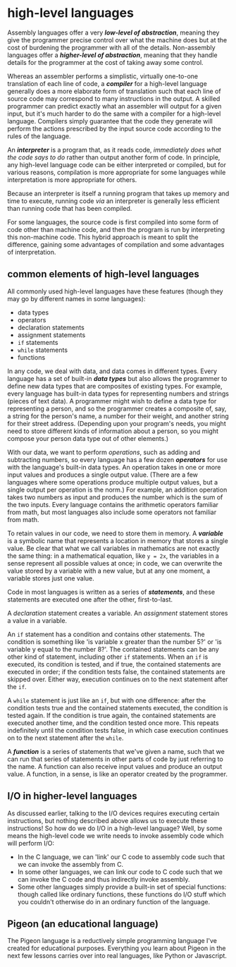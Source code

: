 # high-level languages

Assembly languages offer a very ***low-level of abstraction***, meaning they give the programmer precise control over what the machine does but at the cost of burdening the programmer with all of the details. Non-assembly languages offer a ***higher-level of abstraction***, meaning that they handle details for the programmer at the cost of taking away some control.

Whereas an assembler performs a simplistic, virtually one-to-one translation of each line of code, a ***compiler*** for a high-level language generally does a more elaborate form of translation such that each line of source code may correspond to many instructions in the output. A skilled programmer can predict exactly what an assembler will output for a given input, but it's much harder to do the same with a compiler for a high-level language. Compilers simply guarantee that the code they generate will perform the actions prescribed by the input source code according to the rules of the language.

An ***interpreter*** is a program that, as it reads code, *immediately does what the code says to do* rather than output another form of code. In principle, any high-level language code can be either interpreted or compiled, but for various reasons, compilation is more appropriate for some languages while interpretation is more appropriate for others.

Because an interpreter is itself a running program that takes up memory and time to execute, running code *via* an interpreter is generally less efficient than running code that has been compiled.

For some languages, the source code is first compiled into some form of code other than machine code, and then the program is run by interpreting this non-machine code. This hybrid approach is meant to split the difference, gaining some advantages of compilation and some advantages of interpretation.

## common elements of high-level languages

All commonly used high-level languages have these features (though they may go by different names in some languages):

 - data types
 - operators
 - declaration statements
 - assignment statements
 - `if` statements
 - `while` statements
 - functions

In any code, we deal with data, and data comes in different types. Every language has a set of built-in ***data types*** but also allows the programmer to define new data types that are composites of existing types. For example, every language has built-in data types for representing numbers and strings (pieces of text data). A programmer might wish to define a data type for representing a person, and so the programmer creates a composite of, say, a string for the person's name, a number for their weight, and another string for their street address. (Depending upon your program's needs, you might need to store different kinds of information about a person, so you might compose your person data type out of other elements.)

With our data, we want to perform *operations*, such as adding and subtracting numbers, so every language has a few dozen ***operators*** for use with the language's built-in data types. An operation takes in one or more input values and produces a single output value. (There are a few languages where some operations produce multiple output values, but a single output per operation is the norm.) For example, an addition operation takes two numbers as input and produces the number which is the sum of the two inputs. Every language contains the arithmetic operators familiar from math, but most languages also include some operators not familiar from math.

To retain values in our code, we need to store them in memory. A ***variable*** is a symbolic name that represents a location in memory that stores a single value. Be clear that what we call variables in mathematics are not exactly the same thing: in a mathematical equation, like `y = 2x`, the variables in a sense represent all possible values at once; in code, we can overwrite the value stored by a variable with a new value, but at any one moment, a variable stores just one value.

Code in most languages is written as a series of ***statements***, and these statements are executed one after the other, first-to-last.

A *declaration* statement creates a variable. An *assignment* statement stores a value in a variable.

An `if` statement has a condition and contains other statements. The condition is something like 'is variable x greater than the number 5?' or 'is variable y equal to the number 8?'. The contained statements can be any other kind of statement, including other `if` statements. When an `if` is executed, its condition is tested, and if true, the contained statements  are executed in order; if the condition tests false, the contained statements are skipped over. Either way, execution continues on to the next statement after the `if`.

A `while` statement is just like an `if`, but with one difference: after the condition tests true and the contained statements executed, the condition is tested again. If the condition is true again, the contained statements are executed another time, and the condition tested once more. This repeats indefinitely until the condition tests false, in which case execution continues on to the next statement after the `while`.

A ***function*** is a series of statements that we've given a name, such that we can run that series of statements in other parts of code by just referring to the name. A function can also receive input values and produce an output value. A function, in a sense, is like an operator created by the programmer.

## I/O in higher-level languages

As discussed earlier, talking to the I/O devices requires executing certain instructions, but nothing described above allows us to execute these instructions! So how do we do I/O in a high-level language? Well, by some means the high-level code we write needs to invoke assembly code which will perform I/O:

 - In the C language, we can 'link' our C code to assembly code such that we can invoke the assembly from C. 
 - In some other languages, we can link our code to C code such that we can invoke the C code and thus indirectly invoke assembly. 
 - Some other languages simply provide a built-in set of special functions: though called like ordinary functions, these functions do I/O stuff which you couldn't otherwise do in an ordinary function of the language.

## Pigeon (an educational language)

The Pigeon language is a reductively simple programming language I've created for educational purposes. Everything you learn about Pigeon in the next few lessons carries over into real languages, like Python or Javascript.